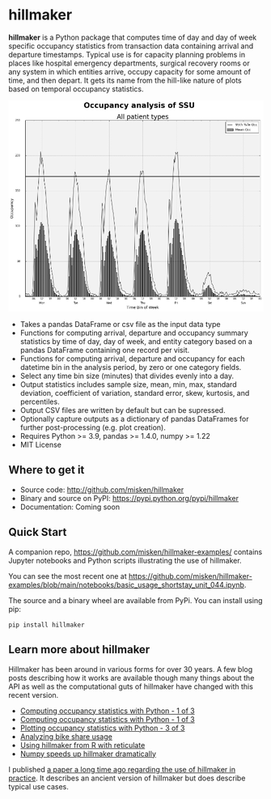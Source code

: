 # hillmaker

**hillmaker** is a Python package that computes time of day and day of week specific
occupancy statistics from transaction data containing arrival and departure
timestamps. Typical use is for capacity planning problems in places like
hospital emergency departments, surgical recovery rooms or any system in which
entities arrive, occupy capacity for some amount of time, and then depart. It
gets its name from the hill-like nature of plots based on temporal occupancy
statistics.

![hillmaker Screenshot](/docs/hillmaker-user-guide/images/ssu_occ_1.png "hillmaker screenshot")

- Takes a pandas DataFrame or csv file as the input data type
- Functions for computing arrival, departure and occupancy summary statistics
  by time of day, day of week, and entity category based on a pandas DataFrame containing one
  record per visit.
- Functions for computing arrival, departure and occupancy for each datetime
  bin in the analysis period, by zero or one category fields.
- Select any time bin size (minutes) that divides evenly into a day.
- Output statistics includes sample size, mean, min, max, standard deviation,
  coefficient of variation, standard error, skew, kurtosis, and percentiles.
- Output CSV files are written by default but can be supressed.
- Optionally capture outputs as a dictionary of pandas DataFrames for further
  post-processing (e.g. plot creation).
- Requires Python >= 3.9, pandas >= 1.4.0, numpy >= 1.22
- MIT License

Where to get it
---------------

* Source code: http://github.com/misken/hillmaker
* Binary and source on PyPI: https://pypi.python.org/pypi/hillmaker
* Documentation: Coming soon

Quick Start
-----------

A companion repo, https://github.com/misken/hillmaker-examples/ contains
Jupyter notebooks and Python scripts illustrating the use of hillmaker.

You can see the most recent one at https://github.com/misken/hillmaker-examples/blob/main/notebooks/basic_usage_shortstay_unit_044.ipynb.

The source and a binary wheel are available from PyPi. You can install using pip: 

    pip install hillmaker


Learn more about hillmaker
--------------------------
Hillmaker has been around in various forms for over 30 years. A few
blog posts describing how it works are available though many things
about the API as well as the computational guts of hillmaker have
changed with this recent version.

* [Computing occupancy statistics with Python - 1 of 3](https://misken.github.io/blog/hillpy_bydate_demo/)
* [Computing occupancy statistics with Python - 1 of 3](https://misken.github.io/blog/hillpy_occstats_demo/)
* [Plotting occupancy statistics with Python - 3 of 3](https://misken.github.io/blog/hillpy_plotting_matplotlib_basic_recipe/)
* [Analyzing bike share usage](https://misken.github.io/blog/basic_usage_cycleshare/)
* [Using hillmaker from R with reticulate](https://misken.github.io/blog/hillmaker_r_sfcs/)
* [Numpy speeds up hillmaker dramatically](https://misken.github.io/blog/hillmaker_030_released/)

I published [a paper a long time ago regarding the use of hillmaker in practice](https://www.researchgate.net/publication/7322712_Hillmaker_An_open_source_occupancy_analysis_tool).
It describes an ancient version of hillmaker but does describe typical use cases.
